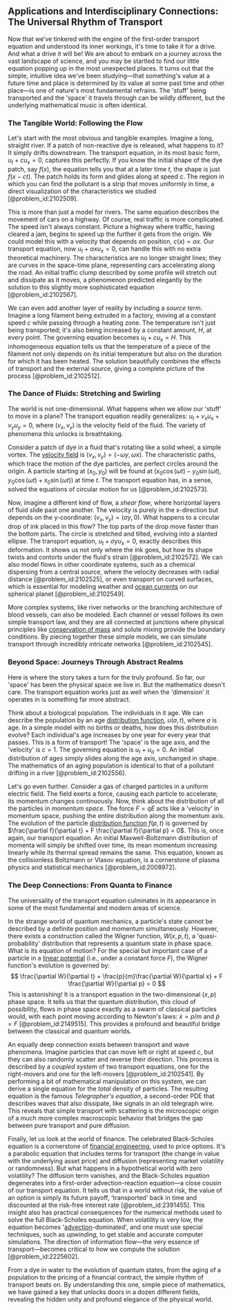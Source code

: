 ## Applications and Interdisciplinary Connections: The Universal Rhythm of Transport

Now that we’ve tinkered with the engine of the first-order transport equation and understood its inner workings, it's time to take it for a drive. And what a drive it will be! We are about to embark on a journey across the vast landscape of science, and you may be startled to find our little equation popping up in the most unexpected places. It turns out that the simple, intuitive idea we've been studying—that something's value at a future time and place is determined by its value at some past time and other place—is one of nature's most fundamental refrains. The 'stuff' being transported and the 'space' it travels through can be wildly different, but the underlying mathematical music is often identical.

### The Tangible World: Following the Flow

Let's start with the most obvious and tangible examples. Imagine a long, straight river. If a patch of non-reactive dye is released, what happens to it? It simply drifts downstream. The transport equation, in its most basic form, $u_t + c u_x = 0$, captures this perfectly. If you know the initial shape of the dye patch, say $f(x)$, the equation tells you that at a later time $t$, the shape is just $f(x - ct)$. The patch holds its form and glides along at speed $c$. The region in which you can find the pollutant is a strip that moves uniformly in time, a direct visualization of the characteristics we studied [@problem_id:2102509].

This is more than just a model for rivers. The same equation describes the movement of cars on a highway. Of course, real traffic is more complicated. The speed isn't always constant. Picture a highway where traffic, having cleared a jam, begins to speed up the further it gets from the origin. We could model this with a velocity that depends on position, $c(x) = \alpha x$. Our transport equation, now $u_t + \alpha x u_x = 0$, can handle this with no extra theoretical machinery. The characteristics are no longer straight lines; they are curves in the space-time plane, representing cars accelerating along the road. An initial traffic clump described by some profile will stretch out and dissipate as it moves, a phenomenon predicted elegantly by the solution to this slightly more sophisticated equation [@problem_id:2102567].

We can even add another layer of reality by including a *source term*. Imagine a long filament being extruded in a factory, moving at a constant speed $c$ while passing through a heating zone. The temperature isn't just being transported; it's also being increased by a constant amount, $H$, at every point. The governing equation becomes $u_t + c u_x = H$. This inhomogeneous equation tells us that the temperature of a piece of the filament not only depends on its initial temperature but also on the duration for which it has been heated. The solution beautifully combines the effects of transport and the external source, giving a complete picture of the process [@problem_id:2102512].

### The Dance of Fluids: Stretching and Swirling

The world is not one-dimensional. What happens when we allow our 'stuff' to move in a plane? The transport equation readily generalizes: $u_t + v_x u_x + v_y u_y = 0$, where $(v_x, v_y)$ is the velocity field of the fluid. The variety of phenomena this unlocks is breathtaking.

Consider a patch of dye in a fluid that's rotating like a solid wheel, a simple vortex. The [velocity field](@article_id:270967) is $(v_x, v_y) = (-\omega y, \omega x)$. The characteristic paths, which trace the motion of the dye particles, are perfect circles around the origin. A particle starting at $(x_0, y_0)$ will be found at $(x_0 \cos(\omega t) - y_0 \sin(\omega t), y_0 \cos(\omega t) + x_0 \sin(\omega t))$ at time $t$. The transport equation has, in a sense, solved the equations of circular motion for us [@problem_id:2102573].

Now, imagine a different kind of flow, a *shear flow*, where horizontal layers of fluid slide past one another. The velocity is purely in the x-direction but depends on the y-coordinate: $(v_x, v_y) = (\sigma y, 0)$. What happens to a circular drop of ink placed in this flow? The top parts of the drop move faster than the bottom parts. The circle is stretched and tilted, evolving into a slanted ellipse. The transport equation, $u_t + \sigma y u_x = 0$, exactly describes this deformation. It shows us not only where the ink goes, but how its shape twists and contorts under the fluid's strain [@problem_id:2102572]. We can also model flows in other coordinate systems, such as a chemical dispersing from a central source, where the velocity decreases with radial distance [@problem_id:2102525], or even transport on curved surfaces, which is essential for modeling weather and [ocean currents](@article_id:185096) on our spherical planet [@problem_id:2102549].

More complex systems, like river networks or the branching architecture of blood vessels, can also be modeled. Each channel or vessel follows its own simple transport law, and they are all connected at junctions where physical principles like [conservation of mass](@article_id:267510) and solute mixing provide the boundary conditions. By piecing together these simple models, we can simulate transport through incredibly intricate networks [@problem_id:2102545].

### Beyond Space: Journeys Through Abstract Realms

Here is where the story takes a turn for the truly profound. So far, our 'space' has been the physical space we live in. But the mathematics doesn't care. The transport equation works just as well when the 'dimension' it operates in is something far more abstract.

Think about a biological population. The individuals in it age. We can describe the population by an age [distribution function](@article_id:145132), $u(a,t)$, where $a$ is age. In a simple model with no births or deaths, how does this distribution evolve? Each individual's age increases by one year for every year that passes. This is a form of transport! The 'space' is the age axis, and the 'velocity' is $c=1$. The governing equation is $u_t + u_a = 0$. An initial distribution of ages simply slides along the age axis, unchanged in shape. The mathematics of an aging population is identical to that of a pollutant drifting in a river [@problem_id:2102556].

Let's go even further. Consider a gas of charged particles in a uniform electric field. The field exerts a force, causing each particle to accelerate; its momentum changes continuously. Now, think about the distribution of all the particles in *momentum space*. The force $F = qE$ acts like a 'velocity' in momentum space, pushing the entire distribution along the momentum axis. The evolution of the particle [distribution function](@article_id:145132) $f(p, t)$ is governed by $\frac{\partial f}{\partial t} + F \frac{\partial f}{\partial p} = 0$. This is, once again, our transport equation. An initial Maxwell-Boltzmann distribution of momenta will simply be shifted over time, its mean momentum increasing linearly while its thermal spread remains the same. This equation, known as the collisionless Boltzmann or Vlasov equation, is a cornerstone of plasma physics and statistical mechanics [@problem_id:2008972].

### The Deep Connections: From Quanta to Finance

The universality of the transport equation culminates in its appearance in some of the most fundamental and modern areas of science.

In the strange world of quantum mechanics, a particle's state cannot be described by a definite position and momentum simultaneously. However, there exists a construction called the Wigner function, $W(x,p,t)$, a 'quasi-probability' distribution that represents a quantum state in phase space. What is its equation of motion? For the special but important case of a particle in a [linear potential](@article_id:160366) (i.e., under a constant force $F$), the Wigner function's evolution is governed by:
$$ \frac{\partial W}{\partial t} + \frac{p}{m}\frac{\partial W}{\partial x} + F \frac{\partial W}{\partial p} = 0 $$
This is astonishing! It is a transport equation in the two-dimensional $(x,p)$ phase space. It tells us that the quantum distribution, this cloud of possibility, flows in phase space exactly as a swarm of classical particles would, with each point moving according to Newton's laws: $\dot{x} = p/m$ and $\dot{p} = F$ [@problem_id:2149515]. This provides a profound and beautiful bridge between the classical and quantum worlds.

An equally deep connection exists between transport and wave phenomena. Imagine particles that can move left or right at speed $c$, but they can also randomly scatter and reverse their direction. This process is described by a *coupled system* of two transport equations, one for the right-movers and one for the left-movers [@problem_id:2102541]. By performing a bit of mathematical manipulation on this system, we can derive a single equation for the *total* density of particles. The resulting equation is the famous *Telegrapher's equation*, a second-order PDE that describes waves that also dissipate, like signals in an old telegraph wire. This reveals that simple transport with scattering is the microscopic origin of a much more complex macroscopic behavior that bridges the gap between pure transport and pure diffusion.

Finally, let us look at the world of finance. The celebrated Black-Scholes equation is a cornerstone of [financial engineering](@article_id:136449), used to price options. It's a parabolic equation that includes terms for transport (the change in value with the underlying asset price) and diffusion (representing market volatility or randomness). But what happens in a hypothetical world with zero volatility? The diffusion term vanishes, and the Black-Scholes equation degenerates into a first-order advection-reaction equation—a close cousin of our transport equation. It tells us that in a world without risk, the value of an option is simply its future payoff, 'transported' back in time and discounted at the risk-free interest rate [@problem_id:2391455]. This insight also has practical consequences for the numerical methods used to solve the full Black-Scholes equation. When volatility is very low, the equation becomes '[advection](@article_id:269532)-dominated', and one must use special techniques, such as *upwinding*, to get stable and accurate computer simulations. The direction of information flow—the very essence of transport—becomes critical to how we compute the solution [@problem_id:2225602].

From a dye in water to the evolution of quantum states, from the aging of a population to the pricing of a financial contract, the simple rhythm of transport beats on. By understanding this one, simple piece of mathematics, we have gained a key that unlocks doors in a dozen different fields, revealing the hidden unity and profound elegance of the physical world.